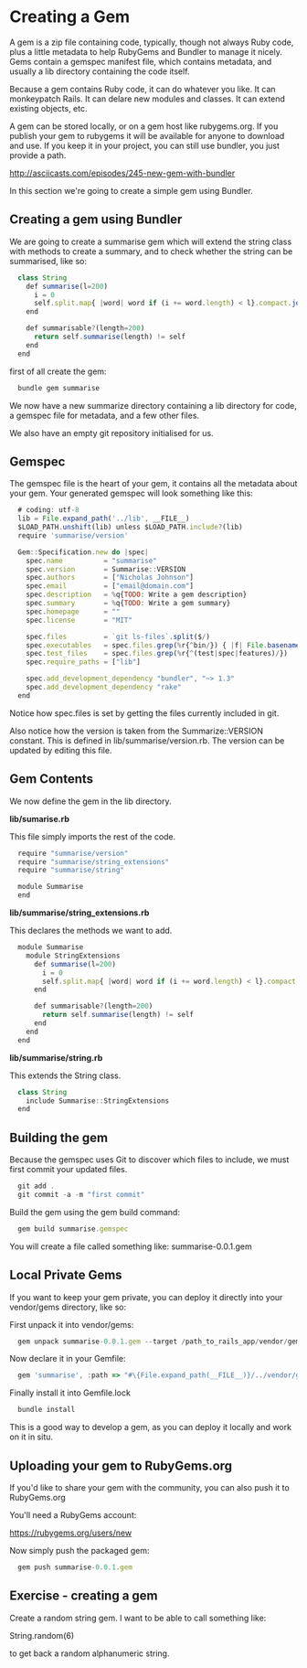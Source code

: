 



# Creating a Gem

A gem is a zip file containing code, typically, though not always Ruby code, plus a little metadata to help RubyGems and Bundler to manage it nicely. Gems contain a gemspec manifest file, which contains metadata, and usually a lib directory containing the code itself.

Because a gem contains Ruby code, it can do whatever you like. It can monkeypatch Rails. It can delare new modules and classes. It can extend existing objects, etc.

A gem can be stored locally, or on a gem host like rubygems.org. If you publish your gem to rubygems it will be available for anyone to download and use. If you keep it in your project, you can still use bundler, you just provide a path.

<http://asciicasts.com/episodes/245-new-gem-with-bundler>


In this section we're going to create a simple gem using Bundler.

## Creating a gem using Bundler

We are going to create a summarise gem which will extend the string class with methods to create a summary, and to check whether the string can be summarised, like so:

```js
  class String
    def summarise(l=200)
      i = 0
      self.split.map{ |word| word if (i += word.length) < l}.compact.join(' ')
    end

    def summarisable?(length=200)
      return self.summarise(length) != self
    end
  end
```





first of all create the gem:

```js
  bundle gem summarise
```





We now have a new summarize directory containing a lib directory for code, a gemspec file for metadata, and a few other files.

We also have an empty git repository initialised for us.

## Gemspec

The gemspec file is the heart of your gem, it contains all the metadata about your gem. Your generated gemspec will look something like this:

```js
  # coding: utf-8
  lib = File.expand_path('../lib', __FILE__)
  $LOAD_PATH.unshift(lib) unless $LOAD_PATH.include?(lib)
  require 'summarise/version'

  Gem::Specification.new do |spec|
    spec.name          = "summarise"
    spec.version       = Summarise::VERSION
    spec.authors       = ["Nicholas Johnson"]
    spec.email         = ["email@domain.com"]
    spec.description   = %q{TODO: Write a gem description}
    spec.summary       = %q{TODO: Write a gem summary}
    spec.homepage      = ""
    spec.license       = "MIT"

    spec.files         = `git ls-files`.split($/)
    spec.executables   = spec.files.grep(%r{^bin/}) { |f| File.basename(f) }
    spec.test_files    = spec.files.grep(%r{^(test|spec|features)/})
    spec.require_paths = ["lib"]

    spec.add_development_dependency "bundler", "~> 1.3"
    spec.add_development_dependency "rake"
  end
```






Notice how spec.files is set by getting the files currently included in git.

Also notice how the version is taken from the Summarize::VERSION constant. This is defined in lib/summarise/version.rb. The version can be updated by editing this file.

## Gem Contents

We now define the gem in the lib directory.

**lib/sumarise.rb**

This file simply imports the rest of the code.

```js
  require "summarise/version"
  require "summarise/string_extensions"
  require "summarise/string"

  module Summarise
  end
```





**lib/summarise/string_extensions.rb**

This declares the methods we want to add.

```js
  module Summarise
    module StringExtensions
      def summarise(l=200)
        i = 0
        self.split.map{ |word| word if (i += word.length) < l}.compact.join(' ')
      end

      def summarisable?(length=200)
        return self.summarise(length) != self
      end
    end
  end
```





**lib/summarise/string.rb**

This extends the String class.

```js
  class String
    include Summarise::StringExtensions
  end
```







## Building the gem

Because the gemspec uses Git to discover which files to include, we must first commit your updated files.

```js
  git add .
  git commit -a -m "first commit"
```





Build the gem using the gem build command:

```js
  gem build summarise.gemspec
```





You will create a file called something like: summarise-0.0.1.gem

## Local Private Gems

If you want to keep your gem private, you can deploy it directly into your vendor/gems directory, like so:

First unpack it into vendor/gems:

```js
  gem unpack summarise-0.0.1.gem --target /path_to_rails_app/vendor/gems/.
```





Now declare it in your Gemfile:

```js
  gem 'summarise', :path => "#\{File.expand_path(__FILE__)}/../vendor/gems/summarise-0.0.1"
```





Finally install it into Gemfile.lock

```js
  bundle install
```





This is a good way to develop a gem, as you can deploy it locally and work on it in situ.

## Uploading your gem to RubyGems.org

If you'd like to share your gem with the community, you can also push it to RubyGems.org

You'll need a RubyGems account:

<https://rubygems.org/users/new>

Now simply push the packaged gem:

```js
  gem push summarise-0.0.1.gem
```







## Exercise - creating a gem

Create a random string gem. I want to be able to call something like:

String.random(6)

to get back a random alphanumeric string.
